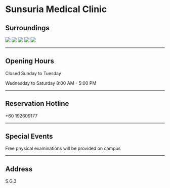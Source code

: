 # Sunsuria Medical Clinic

## Surroundings

<div class="image-slide">
<img src="https://img.xmummap.com/S_sunsuriaclinic_surd1.webp">
<img src="https://img.xmummap.com/S_sunsuriaclinic_surd2.webp">
<img src="https://img.xmummap.com/S_sunsuriaclinic_surd3.webp">
<img src="https://img.xmummap.com/S_sunsuriaclinic_surd4.webp">
<img src="https://img.xmummap.com/S_sunsuriaclinic_surd5.webp">
</div>

---

## Opening Hours

Closed Sunday to Tuesday

Wednesday to Saturday 8:00 AM - 5:00 PM

---

## Reservation Hotline

+60 192609177

---

## Special Events

Free physical examinations will be provided on campus

---

## Address

S.G.3
